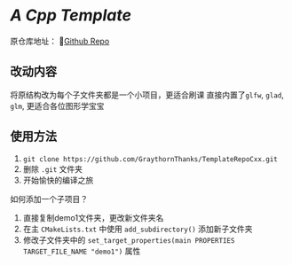 # _A Cpp Template_

原仓库地址：
🌟[Github Repo](https://github.com/Codesire-Deng/TemplateRepoCxx)

## 改动内容

将原结构改为每个子文件夹都是一个小项目，更适合刷课
直接内置了`glfw`, `glad`, `glm`, 更适合各位图形学宝宝

## 使用方法

1. `git clone https://github.com/GraythornThanks/TemplateRepoCxx.git`
2. 删除 `.git` 文件夹
3. 开始愉快的编译之旅

如何添加一个子项目？

1. 直接复制demo1文件夹，更改新文件夹名
2. 在主 `CMakeLists.txt` 中使用 `add_subdirectory()` 添加新子文件夹
3. 修改子文件夹中的 `set_target_properties(main PROPERTIES TARGET_FILE_NAME "demo1")` 属性

